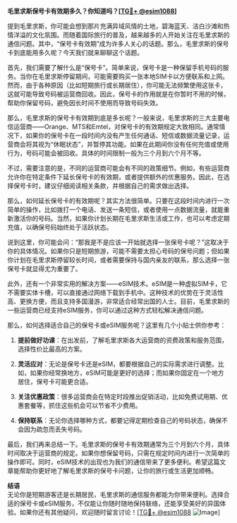 **毛里求斯保号卡有效期多久？你知道吗？[[TG💪+ @esim1088](https://t.me/s/esim1088)]**

提到毛里求斯，你可能会想到那片充满异域风情的土地，碧海蓝天、洁白沙滩和热情洋溢的文化氛围。而随着国际旅行的普及，越来越多的人开始关注在毛里求斯的通信问题。其中，“保号卡有效期”成为许多人关心的话题。那么，毛里求斯的保号卡到底能用多久呢？今天我们就来聊聊这个话题。

首先，我们需要了解什么是“保号卡”。简单来说，保号卡是一种保留手机号码的服务。当你在毛里求斯停留期间，可能需要购买一张本地SIM卡以方便联系和上网。然而，由于各种原因（比如短期旅行或长期居住），你可能无法频繁使用这张卡，这就可能导致号码被运营商回收。因此，保号卡的作用就是在你暂时不用的时候，帮助你保留号码，避免因长时间不使用而导致号码失效。

那么，毛里求斯的保号卡有效期到底是多长呢？一般来说，毛里求斯的三大主要电信运营商——Orange、MTS和Emtel，对保号卡的有效期规定大致相同。通常情况下，如果你的保号卡在一段时间内没有产生任何通话、短信或数据流量记录，运营商会将其视为“休眠状态”，并暂停其功能。如果在此期间你没有任何充值或使用行为，号码可能会被回收。具体的时间限制一般为三个月到六个月不等。

不过，需要注意的是，不同的运营商可能会有不同的政策细节。例如，有些运营商允许你在特定条件下延长保号卡的有效期，或者提供额外的优惠服务。因此，在选择保号卡时，建议仔细阅读相关条款，并根据自己的需求做出选择。

那么，如何延长保号卡的有效期呢？其实方法很简单。只要在这段时间内进行一次简单的操作，比如拨打一个电话、发送一条短信，或者使用一点数据流量，就能重新激活你的号码。当然，如果你计划长期在毛里求斯生活或工作，也可以考虑定期充值，以确保号码始终处于活跃状态。

说到这里，你可能会问：“那我是不是应该一开始就选择一张保号卡呢？”这取决于你的具体情况。如果你只是短期旅游，可能不需要太担心号码的保号问题；但如果你计划在毛里求斯停留较长时间，或者需要保持与国内亲友的联系，那么选择一张保号卡就显得尤为重要了。

此外，还有一个非常实用的解决方案——eSIM技术。eSIM是一种虚拟SIM卡，它不需要实体卡槽，可以直接通过网络下载到手机中。这种技术的优势在于灵活性高、更换方便，而且支持多国漫游，非常适合经常出国的人士。目前，毛里求斯的一些运营商已经支持eSIM服务，你可以通过这种方式轻松解决通信问题。

那么，如何选择适合自己的保号卡或eSIM服务呢？这里有几个小贴士供你参考：

1. **提前做好功课**：在出发前，了解毛里求斯各大运营商的资费政策和服务范围，选择性价比最高的方案。
   
2. **灵活应对**：无论是保号卡还是eSIM，都要根据自己的实际需求进行调整。比如，如果你经常换地方，eSIM可能是更好的选择；而如果你固定在一个地方居住，保号卡可能更合适。

3. **关注优惠政策**：很多运营商会在特定时段推出促销活动，比如免费试用期、优惠套餐等，抓住这些机会可以节省不少费用。

4. **保持联系**：无论你选择哪种方式，都要记得定期检查自己的号码状态，确保不会因为疏忽而丢失号码。

最后，我们再来总结一下。毛里求斯的保号卡有效期通常为三个月到六个月，具体时间取决于运营商的规定。如果你想保留号码，只需在规定时间内进行一次简单的操作即可。同时，eSIM技术的出现也为我们的通信带来了更多便利。希望这篇文章能帮助你更好地了解毛里求斯的保号卡问题，让你的旅行或生活更加顺畅。

**结语**  
无论你是短期游客还是长期居民，毛里求斯的通信服务都能为你带来便利。选择合适的保号卡或eSIM服务，不仅能让你随时随地保持联络，还能享受美好的异国体验。如果你还有其他疑问，欢迎随时留言讨论！[[TG💪+ @esim1088](https://t.me/s/esim1088) ![Image](https://i.postimg.cc/4NQfJmqS/Snipaste-2025-05-13-00-14-12.png)]